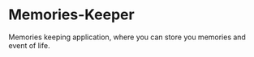 # Memories-Keeper
Memories keeping application, where you can store you memories and event of life.
